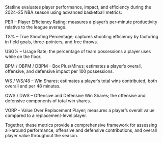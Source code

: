 Statline evaluates player performance, impact, and efficiency during the 2024–25 NBA season using advanced basketball metrics:

PER – Player Efficiency Rating; measures a player’s per-minute productivity relative to the league average.

TS% – True Shooting Percentage; captures shooting efficiency by factoring in field goals, three-pointers, and free throws.

USG% – Usage Rate; the percentage of team possessions a player uses while on the floor.

BPM / OBPM / DBPM – Box Plus/Minus; estimates a player’s overall, offensive, and defensive impact per 100 possessions.

WS / WS/48 – Win Shares; estimates a player’s total wins contributed, both overall and per 48 minutes.

OWS / DWS – Offensive and Defensive Win Shares; the offensive and defensive components of total win shares.

VORP – Value Over Replacement Player; measures a player’s overall value compared to a replacement-level player.

Together, these metrics provide a comprehensive framework for assessing all-around performance, offensive and defensive contributions, and overall player value throughout the season.

